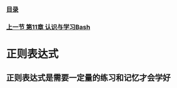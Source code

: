### [目录](https://github.com/Letitmiss/Linux-learning/blob/master/README.md)
### [上一节 第11章 认识与学习Bash ](https://github.com/Letitmiss/Linux-learning/blob/master/blog/11.1bash.md)

# 正则表达式

## 正则表达式是需要一定量的练习和记忆才会学好
